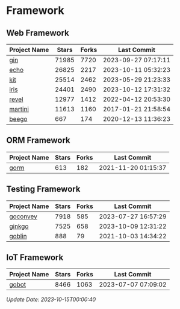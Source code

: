 # Framework

## Web Framework
| Project Name | Stars | Forks | Last Commit |
| ------------ | ----- | ----- | ----------- |
| [gin](https://github.com/gin-gonic/gin) | 71985 | 7720 | 2023-09-27 07:17:11 |
| [echo](https://github.com/labstack/echo) | 26825 | 2217 | 2023-10-11 05:32:23 |
| [kit](https://github.com/go-kit/kit) | 25514 | 2462 | 2023-05-29 21:23:33 |
| [iris](https://github.com/kataras/iris) | 24401 | 2490 | 2023-10-12 17:31:32 |
| [revel](https://github.com/revel/revel) | 12977 | 1412 | 2022-04-12 20:53:30 |
| [martini](https://github.com/go-martini/martini) | 11613 | 1160 | 2017-01-21 21:58:54 |
| [beego](https://github.com/astaxie/beego) | 667 | 174 | 2020-12-13 11:36:23 |

## ORM Framework
| Project Name | Stars | Forks | Last Commit |
| ------------ | ----- | ----- | ----------- |
| [gorm](https://github.com/jinzhu/gorm) | 613 | 182 | 2021-11-20 01:15:37 |

## Testing Framework
| Project Name | Stars | Forks | Last Commit |
| ------------ | ----- | ----- | ----------- |
| [goconvey](https://github.com/smartystreets/goconvey) | 7918 | 585 | 2023-07-27 16:57:29 |
| [ginkgo](https://github.com/onsi/ginkgo) | 7525 | 658 | 2023-10-09 12:31:22 |
| [goblin](https://github.com/franela/goblin) | 888 | 79 | 2021-10-03 14:34:22 |

## IoT Framework
| Project Name | Stars | Forks | Last Commit |
| ------------ | ----- | ----- | ----------- |
| [gobot](https://github.com/hybridgroup/gobot) | 8466 | 1063 | 2023-07-07 07:09:02 |

*Update Date: 2023-10-15T00:00:40*